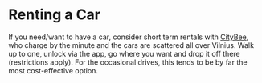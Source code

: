 # Renting a Car

If you need/want to have a car, consider short term rentals with [CityBee](https://citybee.lt/en/), who charge by the minute and the cars are scattered all over Vilnius. Walk up to one, unlock via the app, go where you want and drop it off there (restrictions apply). For the occasional drives, this tends to be by far the most cost-effective option.&#x20;
